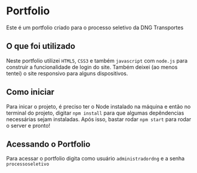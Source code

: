 # Portfolio

Este é um portfolio criado para o processo seletivo da DNG Transportes 

## O que foi utilizado

Neste portfolio utilizei `HTML5`, `CSS3` e também `javascript` com `node.js` para construir a funcionalidade de login do site. Também deixei (ao menos tentei) o site responsivo para alguns dispositivos.

## Como iniciar

Para inicar o projeto, é preciso ter o Node instalado na máquina e então no terminal do projeto, digitar `npm install` para que algumas depêndencias necessárias sejam instaladas. Após isso, bastar rodar `npm start` para rodar o server e pronto!

## Acessando o Portfolio

Para acessar o portfolio digita como usuário `administradordng` e a senha `processoseletivo`
